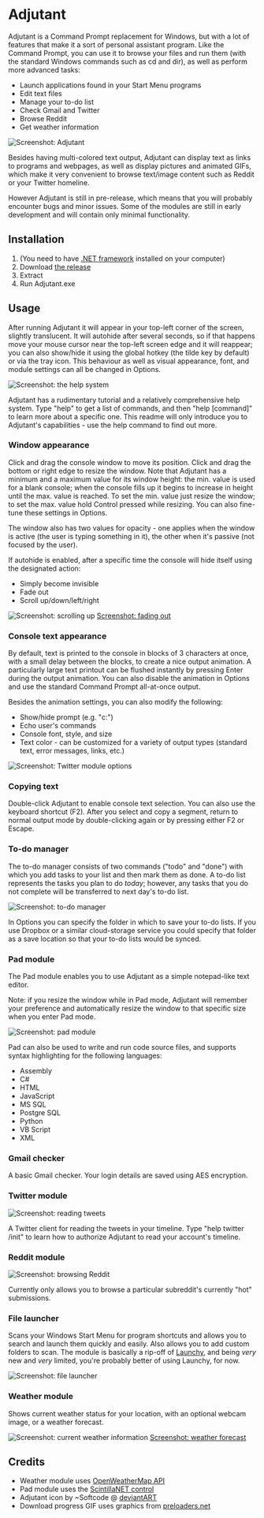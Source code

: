 Adjutant
========

Adjutant is a Command Prompt replacement for Windows, but with a lot of features that make it a sort of personal assistant program. Like the Command Prompt, you can use it to browse your files and run them (with the standard Windows commands such as cd and dir), as well as perform more advanced tasks:

- Launch applications found in your Start Menu programs
- Edit text files
- Manage your to-do list
- Check Gmail and Twitter
- Browse Reddit
- Get weather information

![Screenshot: Adjutant]()

Besides having multi-colored text output, Adjutant can display text as links to programs and webpages, as well as display pictures and animated GIFs, which make it very convenient to browse text/image content such as Reddit or your Twitter homeline.

However Adjutant is still in pre-release, which means that you will probably encounter bugs and minor issues. Some of the modules are still in early development and will contain only minimal functionality.


Installation
--------------

1. (You need to have [.NET framework](http://www.microsoft.com/en-us/download/details.aspx?id=30653) installed on your computer)
2. Download [the release](https://github.com/Winterstark/Adjutant/releases)
3. Extract
4. Run Adjutant.exe


Usage
-------

After running Adjutant it will appear in your top-left corner of the screen, slightly translucent. It will autohide after several seconds, so if that happens move your mouse cursor near the top-left screen edge and it will reappear; you can also show/hide it using the global hotkey (the tilde key by default) or via the tray icon. This behaviour as well as visual appearance, font, and module settings can all be changed in Options.

![Screenshot: the help system](http://i.imgur.com/hXsYQyt.png)

Adjutant has a rudimentary tutorial and a relatively comprehensive help system. Type "help" to get a list of commands, and then "help [command]" to learn more about a specific one. This readme will only introduce you to Adjutant's capabilities - use the help command to find out more.

### Window appearance

Click and drag the console window to move its position. Click and drag the bottom or right edge to resize the window. Note that Adjutant has a minimum and a maximum value for its window height: the min. value is used for a blank console; when the console fills up it begins to increase in height until the max. value is reached. To set the min. value just resize the window; to set the max. value hold Control pressed while resizing. You can also fine-tune these settings in Options.

The window also has two values for opacity - one applies when the window is active (the user is typing something in it), the other when it's passive (not focused by the user).

If autohide is enabled, after a specific time the console will hide itself using the designated action: 

* Simply become invisible
* Fade out
* Scroll up/down/left/right

![Screenshot: scrolling up]() [Screenshot: fading out]()

### Console text appearance

By default, text is printed to the console in blocks of 3 characters at once, with a small delay between the blocks, to create a nice output animation. A particularly large text printout can be flushed instantly by pressing Enter during the output animation. You can also disable the animation in Options and use the standard Command Prompt all-at-once output.

Besides the animation settings, you can also modify the following:

* Show/hide prompt (e.g. "c:\")
* Echo user's commands
* Console font, style, and size
* Text color - can be customized for a variety of output types (standard text, error messages, links, etc.)

![Screenshot: Twitter module options](http://i.imgur.com/IatvqEO.png)

### Copying text

Double-click Adjutant to enable console text selection. You can also use the keyboard shortcut (F2). After you select and copy a segment, return to normal output mode by double-clicking again or by pressing either F2 or Escape.

### To-do manager

The to-do manager consists of two commands ("todo" and "done") with which you add tasks to your list and then mark them as done. A to-do list represents the tasks you plan to do *today*; however, any tasks that you do not complete will be transferred to next day's to-do list.

![Screenshot: to-do manager](http://i.imgur.com/7ysNc9C.png)

In Options you can specify the folder in which to save your to-do lists. If you use Dropbox or a similar cloud-storage service you could specify that folder as a save location so that your to-do lists would be synced.

### Pad module

The Pad module enables you to use Adjutant as a simple notepad-like text editor.

Note: if you resize the window while in Pad mode, Adjutant will remember your preference and automatically resize the window to that specific size when you enter Pad mode.

![Screenshot: pad module](http://i.imgur.com/ex0WhFo.png)

Pad can also be used to write and run code source files, and supports syntax highlighting for the following languages:

* Assembly
* C#
* HTML
* JavaScript
* MS SQL
* Postgre SQL
* Python
* VB Script
* XML

### Gmail checker

A basic Gmail checker. Your login details are saved using AES encryption.

### Twitter module

![Screenshot: reading tweets](http://i.imgur.com/TSrL8lf.png)

A Twitter client for reading the tweets in your timeline. Type "help twitter /init" to learn how to authorize Adjutant to read your account's timeline.

### Reddit module

![Screenshot: browsing Reddit]()

Currently only allows you to browse a particular subreddit's currently "hot" submissions.

### File launcher

Scans your Windows Start Menu for program shortcuts and allows you to search and launch them quickly and easily. Also allows you to add custom folders to scan. The module is basically a rip-off of [Launchy](http://www.launchy.net/), and being *very* new and *very* limited, you're probably better of using Launchy, for now.

![Screenshot: file launcher](http://i.imgur.com/z13jKxP.png) 

### Weather module

Shows current weather status for your location, with an optional webcam image, or a weather forecast.

![Screenshot: current weather information](http://i.imgur.com/15egS9D.png) [Screenshot: weather forecast](http://i.imgur.com/TmaBKXg.png)


Credits
--------------
* Weather module uses [OpenWeatherMap API](http://openweathermap.org/)
* Pad module uses the [ScintillaNET control](https://scintillanet.codeplex.com/)
* Adjutant icon by ~Softcode @ [deviantART](http://www.deviantart.com/art/Deep-Blue-Console-69538223)
* Download progress GIF uses graphics from [preloaders.net](http://preloaders.net/)